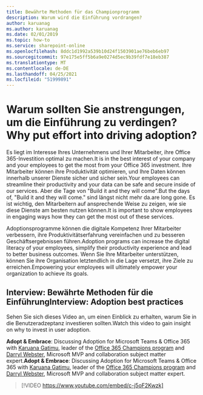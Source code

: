 ```yaml
---
title: Bewährte Methoden für das Championprogramm
description: Warum wird die Einführung vordrangen?
author: karuanag
ms.author: karuanag
ms.date: 02/01/2019
ms.topic: how-to
ms.service: sharepoint-online
ms.openlocfilehash: 8ddc1d1992a539b10d24f1503901ae76beb6eb97
ms.sourcegitcommit: 97e175e5ff5b6a9e0274d5ec9b39fdf7e18eb387
ms.translationtype: MT
ms.contentlocale: de-DE
ms.lasthandoff: 04/25/2021
ms.locfileid: "51999891"
---
```

# <a name="why-put-effort-into-driving-adoption"></a><span data-ttu-id="6580f-103">Warum sollten Sie anstrengungen, um die Einführung zu verdingen?</span><span class="sxs-lookup"><span data-stu-id="6580f-103">Why put effort into driving adoption?</span></span>  

<span data-ttu-id="6580f-104">Es liegt im Interesse Ihres Unternehmens und Ihrer Mitarbeiter, ihre Office 365-Investition optimal zu machen.</span><span class="sxs-lookup"><span data-stu-id="6580f-104">It is in the best interest of your company and your employees to get the most from your Office 365 investment.</span></span>  <span data-ttu-id="6580f-105">Ihre Mitarbeiter können ihre Produktivität optimieren, und Ihre Daten können innerhalb unserer Dienste sicher und sicher sein.</span><span class="sxs-lookup"><span data-stu-id="6580f-105">Your employees can streamline their productivity and your data can be safe and secure inside of our services.</span></span>  <span data-ttu-id="6580f-106">Aber die Tage von "Build it and they will come".</span><span class="sxs-lookup"><span data-stu-id="6580f-106">But the days of, "Build it and they will come."</span></span> <span data-ttu-id="6580f-107">sind längst nicht mehr da.</span><span class="sxs-lookup"><span data-stu-id="6580f-107">are long gone.</span></span>  <span data-ttu-id="6580f-108">Es ist wichtig, den Mitarbeitern auf ansprechende Weise zu zeigen, wie sie diese Dienste am besten nutzen können.</span><span class="sxs-lookup"><span data-stu-id="6580f-108">It is important to show employees in engaging ways how they can get the most out of these services.</span></span>

<span data-ttu-id="6580f-109">Adoptionsprogramme können die digitale Kompetenz Ihrer Mitarbeiter verbessern, ihre Produktivitätserfahrung vereinfachen und zu besseren Geschäftsergebnissen führen.</span><span class="sxs-lookup"><span data-stu-id="6580f-109">Adoption programs can increase the digital literacy of your employees, simplify their productivity experience and lead to better business outcomes.</span></span> <span data-ttu-id="6580f-110">Wenn Sie Ihre Mitarbeiter unterstützen, können Sie ihre Organisation letztendlich in die Lage versetzt, ihre Ziele zu erreichen.</span><span class="sxs-lookup"><span data-stu-id="6580f-110">Empowering your employees will ultimately empower your organization to achieve its goals.</span></span> 

## <a name="interview-adoption-best-practices"></a><span data-ttu-id="6580f-111">Interview: Bewährte Methoden für die Einführung</span><span class="sxs-lookup"><span data-stu-id="6580f-111">Interview: Adoption best practices</span></span>

<span data-ttu-id="6580f-112">Sehen Sie sich dieses Video an, um einen Einblick zu erhalten, warum Sie in die Benutzeradzeptanz investieren sollten.</span><span class="sxs-lookup"><span data-stu-id="6580f-112">Watch this video to gain insight on why to invest in user adoption.</span></span>  

<span data-ttu-id="6580f-113">**Adopt & Embrace**: Discussing Adoption for Microsoft Teams & Office 365 with [Karuana Gatimu](https://linkedin.com/in/karuanagatimu), leader of the [Office 365 Champions program](https://aka.ms/O365Champions) and [Darryl Webster](https://webster.net.nz/), Microsoft MVP and collaboration subject matter expert.</span><span class="sxs-lookup"><span data-stu-id="6580f-113">**Adopt & Embrace**: Discussing Adoption for Microsoft Teams & Office 365 with [Karuana Gatimu](https://linkedin.com/in/karuanagatimu), leader of the [Office 365 Champions program](https://aka.ms/O365Champions) and [Darryl Webster](https://webster.net.nz/), Microsoft MVP and collaboration subject matter expert.</span></span> 

> [!VIDEO https://www.youtube.com/embed/c-j5oF2Kwzk]

